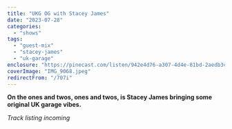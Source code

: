 ```yaml
---
title: "UKG OG with Stacey James"
date: "2023-07-28"
categories:
  - "shows"
tags:
  - "guest-mix"
  - "stacey-james"
  - "uk-garage"
enclosure: "https://pinecast.com/listen/942e4d76-a307-4d4e-81bd-2aedb3c0745f.mp3 84673836 audio/mpeg "
coverImage: "IMG_9068.jpeg"
redirectFrom: "/707i"
---
```


**On the ones and twos, ones and twos, is Stacey James bringing some original UK garage vibes.**

_Track listing incoming_
